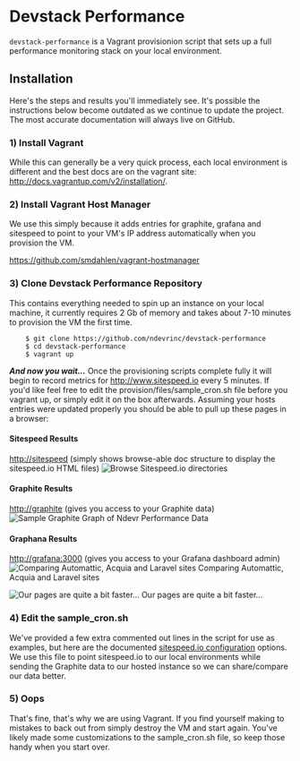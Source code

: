 Devstack Performance
====================

`devstack-performance` is a Vagrant provisionion script that sets up a full performance monitoring stack on your local environment.

Installation
------------
Here's the steps and results you'll immediately see. It's possible the instructions below become outdated as we continue to update the project. The most accurate documentation will always live on GitHub.
### 1) Install Vagrant
While this can generally be a very quick process, each local environment is different and the best docs are on the vagrant site: http://docs.vagrantup.com/v2/installation/.
### 2) Install Vagrant Host Manager
We use this simply because it adds entries for graphite, grafana and sitespeed to point to your VM's IP address automatically when you provision the VM.

https://github.com/smdahlen/vagrant-hostmanager
### 3) Clone Devstack Performance Repository
This contains everything needed to spin up an instance on your local machine, it currently requires 2 Gb of memory and takes about 7-10 minutes to provision the VM the first time.
```
    $ git clone https://github.com/ndevrinc/devstack-performance
    $ cd devstack-performance
    $ vagrant up
```

***And now you wait...*** Once the provisioning scripts complete fully it will begin to record metrics for http://www.sitespeed.io every 5 minutes. If you'd like feel free to edit the provision/files/sample_cron.sh file before you vagrant up, or simply edit it on the box afterwards. Assuming your hosts entries were updated properly you should be able to pull up these pages in a browser:

#### Sitespeed Results
<a href="http://sitespeed" rel="nofollow">http://sitespeed</a> (simply shows browse-able doc structure to display the sitespeed.io HTML files)
![Browse Sitespeed.io directories](https://ndevr.io/wp-content/uploads/2015/08/sitespeed-directory-browse-e1439302456917.png)

#### Graphite Results
<a href="http://graphite" rel="nofollow">http://graphite</a> (gives you access to your Graphite data)
![Sample Graphite Graph of Ndevr Performance Data](https://ndevr.io/wp-content/uploads/2015/08/graphite-sample-graph.png)

#### Graphana Results
<a href="http://grafana:3000" rel="nofollow">http://grafana:3000</a> (gives you access to your Grafana dashboard admin)
![Comparing Automattic, Acquia and Laravel sites](https://ndevr.io/wp-content/uploads/2015/08/graphana-opensource.png)
Comparing Automattic, Acquia and Laravel sites

![Our pages are quite a bit faster...](https://ndevr.io/wp-content/uploads/2015/08/graphana-ndevr.png)
Our pages are quite a bit faster...

### 4) Edit the sample_cron.sh
We've provided a few extra commented out lines in the script for use as examples, but here are the documented <a href="http://www.sitespeed.io/documentation/configuration/">sitespeed.io configuration</a> options. We use this file to point sitespeed.io to our local environments while sending the Graphite data to our hosted instance so we can share/compare our data better.
### 5) Oops
That's fine, that's why we are using Vagrant. If you find yourself making to mistakes to back out from simply destroy the VM and start again. You've likely made some customizations to the sample_cron.sh file, so keep those handy when you start over.
